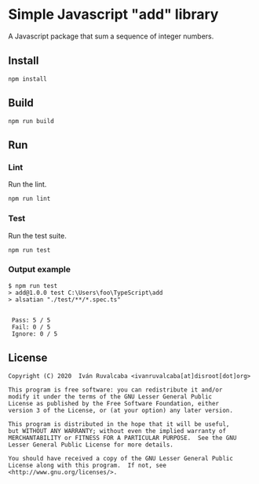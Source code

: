 # Simple Javascript "add" library

A Javascript package that sum a sequence of integer numbers.

## Install

```
npm install
```

## Build

```
npm run build
```

## Run

### Lint

Run the lint.

```
npm run lint
```

### Test

Run the test suite.

```
npm run test
```

### Output example

```
$ npm run test
> add@1.0.0 test C:\Users\foo\TypeScript\add
> alsatian "./test/**/*.spec.ts"


 Pass: 5 / 5
 Fail: 0 / 5
 Ignore: 0 / 5
```

## License

```
Copyright (C) 2020  Iván Ruvalcaba <ivanruvalcaba[at]disroot[dot]org>

This program is free software: you can redistribute it and/or
modify it under the terms of the GNU Lesser General Public
License as published by the Free Software Foundation, either
version 3 of the License, or (at your option) any later version.

This program is distributed in the hope that it will be useful,
but WITHOUT ANY WARRANTY; without even the implied warranty of
MERCHANTABILITY or FITNESS FOR A PARTICULAR PURPOSE.  See the GNU
Lesser General Public License for more details.

You should have received a copy of the GNU Lesser General Public
License along with this program.  If not, see
<http://www.gnu.org/licenses/>.
```
